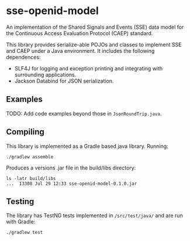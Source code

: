 # sse-openid-model

An implementation of the Shared Signals and Events (SSE) data model for the Continuous 
Access Evaluation Protocol (CAEP) standard.

This library provides serialize-able POJOs and classes to implement SSE and CAEP under
a Java environment. It includes the following dependences:

 - SLF4J for logging and exception printing and integrating with surrounding applications.
 - Jackson Databind for JSON serialization.
 
## Examples

TODO: Add code examples beyond those in `JsonRoundTrip.java`.

## Compiling
 
 This library is implemented as a Gradle based java library.  Running:
 
	./gradlew assemble

Produces a versions .jar file in the build/libs directory:

	ls -latr build/libs
	...  13308 Jul 29 12:33 sse-openid-model-0.1.0.jar
	
## Testing 

The library has TestNG tests implemented in `/src/test/java/` and are run with Gradle:

	./gradlew test

